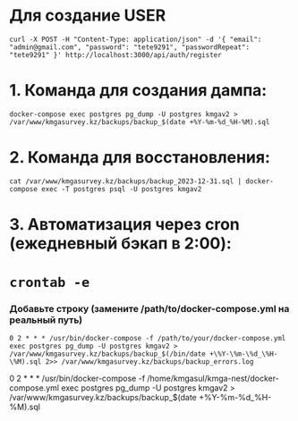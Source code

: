 # Для создание USER
`curl -X POST -H "Content-Type: application/json" -d '{
"email": "admin@gmail.com",
"password": "tete9291",
"passwordRepeat": "tete9291"
}' http://localhost:3000/api/auth/register`

# 1. Команда для создания дампа:

`docker-compose exec postgres pg_dump -U postgres kmgav2 > /var/www/kmgasurvey.kz/backups/backup_$(date +%Y-%m-%d_%H-%M).sql`

# 2. Команда для восстановления:

`cat /var/www/kmgasurvey.kz/backups/backup_2023-12-31.sql | docker-compose exec -T postgres psql -U postgres kmgav2`

# 3. Автоматизация через cron (ежедневный бэкап в 2:00):

# `crontab -e`

### Добавьте строку (замените /path/to/docker-compose.yml на реальный путь)
`0 2 * * * /usr/bin/docker-compose -f /path/to/your/docker-compose.yml exec postgres pg_dump -U postgres kmgav2 > /var/www/kmgasurvey.kz/backups/backup_$(/bin/date +\%Y-\%m-\%d_\%H-\%M).sql 2>> /var/www/kmgasurvey.kz/backups/backup_errors.log`

0 2 * * * /usr/bin/docker-compose -f /home/kmgasul/kmga-nest/docker-compose.yml exec postgres pg_dump -U postgres kmgav2 > /var/www/kmgasurvey.kz/backups/backup_$(date +\%Y-\%m-\%d_\%H-\%M).sql